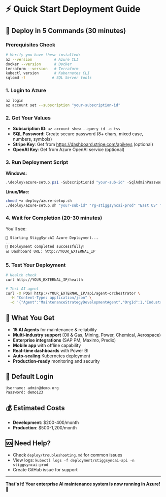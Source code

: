 # ⚡ Quick Start Deployment Guide

## 🚀 Deploy in 5 Commands (30 minutes)

### Prerequisites Check
```bash
# Verify you have these installed:
az --version          # Azure CLI
docker --version      # Docker
terraform --version   # Terraform
kubectl version       # Kubernetes CLI
sqlcmd -?            # SQL Server tools
```

### 1. Login to Azure
```bash
az login
az account set --subscription "your-subscription-id"
```

### 2. Get Your Values
- **Subscription ID**: `az account show --query id -o tsv`
- **SQL Password**: Create secure password (8+ chars, mixed case, numbers, symbols)
- **Stripe Key**: Get from https://dashboard.stripe.com/apikeys (optional)
- **OpenAI Key**: Get from Azure OpenAI service (optional)

### 3. Run Deployment Script

**Windows:**
```powershell
.\deploy\azure-setup.ps1 -SubscriptionId "your-sub-id" -SqlAdminPassword "YourPassword123!"
```

**Linux/Mac:**
```bash
chmod +x deploy/azure-setup.sh
./deploy/azure-setup.sh "your-sub-id" "rg-stiggsyncai-prod" "East US" "YourPassword123!"
```

### 4. Wait for Completion (20-30 minutes)
You'll see:
```
🚀 Starting StiggSyncAI Azure Deployment...
...
🎉 Deployment completed successfully!
📊 Dashboard URL: http://YOUR_EXTERNAL_IP
```

### 5. Test Your Deployment
```bash
# Health check
curl http://YOUR_EXTERNAL_IP/health

# Test AI agent
curl -X POST http://YOUR_EXTERNAL_IP/api/agent-orchestrator \
  -H "Content-Type: application/json" \
  -d '{"Agent":"MaintenanceStrategyDevelopmentAgent","OrgId":1,"Industry":"Oil & Gas"}'
```

## 🎯 What You Get

- **15 AI Agents** for maintenance & reliability
- **Multi-industry support** (Oil & Gas, Mining, Power, Chemical, Aerospace)
- **Enterprise integrations** (SAP PM, Maximo, Predix)
- **Mobile app** with offline capability
- **Real-time dashboards** with Power BI
- **Auto-scaling** Kubernetes deployment
- **Production-ready** monitoring and security

## 🔑 Default Login
```
Username: admin@demo.org
Password: demo123
```

## 💰 Estimated Costs
- **Development**: $200-400/month
- **Production**: $500-1,200/month

## 🆘 Need Help?
- Check `deploy/troubleshooting.md` for common issues
- View logs: `kubectl logs -f deployment/stiggsyncai-api -n stiggsyncai-prod`
- Create GitHub issue for support

---
**That's it! Your enterprise AI maintenance system is now running in Azure! 🎉**